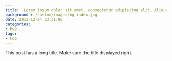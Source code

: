 ```yaml
---
title:  Lorem ipsum dolor sit amet, consectetur adipiscing elit. Aliquam justo turpis, tincidunt ac convallis id.
background : /custom/images/bg-index.jpg
date: 2013-12-24 23:31:06
categories:
- Foo
tags:
- Foo
---
```


This post has a long title. Make sure the title displayed right.

